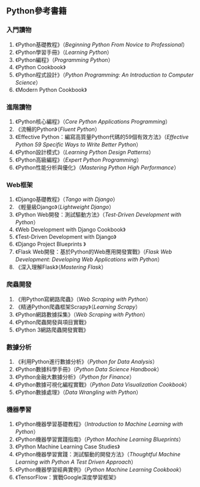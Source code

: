 ## Python參考書籍

### 入門讀物

1. 《Python基礎教程》（*Beginning Python From Novice to Professional*）
2. 《Python學習手冊》（*Learning Python*）
3. 《Python編程》（*Programming Python*）
4. 《Python Cookbook》
5. 《Python程式設計》（*Python Programming: An Introduction to Computer Science*）
6. 《Modern Python Cookbook》

### 進階讀物

1. 《Python核心編程》（*Core Python Applications Programming*）
2. 《流暢的Python》（*Fluent Python*）
3. 《Effective Python：編寫高質量Python代碼的59個有效方法》（*Effective Python 59 Specific Ways to Write Better Python*）
4. 《Python設計模式》（*Learning Python Design Patterns*）
5. 《Python高級編程》（*Expert Python Programming*）
6. 《Python性能分析與優化》（*Mastering Python High Performance*）

### Web框架

1. 《Django基礎教程》（*Tango with Django*）
2. 《輕量級Django》（*Lightweight Django*）
3. 《Python Web開發：測試驅動方法》（*Test-Driven Development with Python*）
4. 《Web Development with Django Cookbook》
5. 《Test-Driven Development with Django》
6. 《Django Project Blueprints 》
7. 《Flask Web開發：基於Python的Web應用開發實戰》（*Flask Web Development: Developing Web Applications with Python*）
8. 《深入理解Flask》（*Mastering Flask*）

### 爬蟲開發

1. 《用Python寫網路爬蟲》（*Web Scraping with Python*）
2. 《精通Python爬蟲框架Scrapy》（*Learning Scrapy*）
3. 《Python網路數據採集》（*Web Scraping with Python*）
4. 《Python爬蟲開發與項目實戰》
5. 《Python 3網路爬蟲開發實戰》

### 數據分析

1. 《利用Python進行數據分析》（*Python for Data Analysis*）
2. 《Python數據科學手冊》（*Python Data Science Handbook*）
3. 《Python金融大數據分析》（*Python for Finance*）
4. 《Python數據可視化編程實戰》（*Python Data Visualization Cookbook*）
5. 《Python數據處理》（*Data Wrangling with Python*）

### 機器學習

1. 《Python機器學習基礎教程》（*Introduction to Machine Learning with Python*）
2. 《Python機器學習實踐指南》（*Python Machine Learning Blueprints*）
3. 《Python Machine Learning Case Studies》
4. 《Python機器學習實踐：測試驅動的開發方法》（*Thoughtful Machine Learning with Python A Test Driven Approach*）
5. 《Python機器學習經典實例》（*Python Machine Learning Cookbook*）
6. 《TensorFlow：實戰Google深度學習框架》